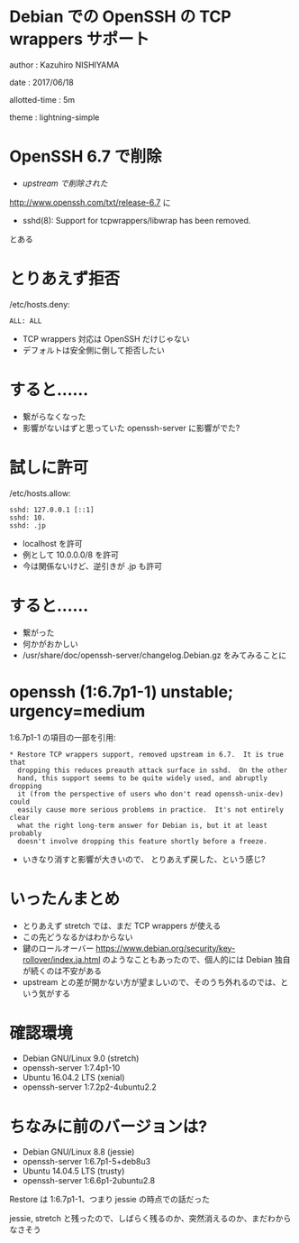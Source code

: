 # Debian での OpenSSH の TCP wrappers サポート

author
:   Kazuhiro NISHIYAMA

date
:   2017/06/18

allotted-time
:   5m

theme
:   lightning-simple


# OpenSSH 6.7 で削除

- *upstream で削除された*

http://www.openssh.com/txt/release-6.7 に

* sshd(8): Support for tcpwrappers/libwrap has been removed.

とある

# とりあえず拒否

/etc/hosts.deny:

    ALL: ALL

- TCP wrappers 対応は OpenSSH だけじゃない
- デフォルトは安全側に倒して拒否したい

# すると……

- 繋がらなくなった
- 影響がないはずと思っていた openssh-server に影響がでた?

# 試しに許可

/etc/hosts.allow:

    sshd: 127.0.0.1 [::1]
    sshd: 10.
    sshd: .jp

- localhost を許可
- 例として 10.0.0.0/8 を許可
- 今は関係ないけど、逆引きが .jp も許可

# すると……

- 繋がった
- 何かがおかしい
- /usr/share/doc/openssh-server/changelog.Debian.gz をみてみることに

# openssh (1:6.7p1-1) unstable; urgency=medium

1:6.7p1-1 の項目の一部を引用:

```
* Restore TCP wrappers support, removed upstream in 6.7.  It is true that
  dropping this reduces preauth attack surface in sshd.  On the other
  hand, this support seems to be quite widely used, and abruptly dropping
  it (from the perspective of users who don't read openssh-unix-dev) could
  easily cause more serious problems in practice.  It's not entirely clear
  what the right long-term answer for Debian is, but it at least probably
  doesn't involve dropping this feature shortly before a freeze.
```

- いきなり消すと影響が大きいので、
  とりあえず戻した、という感じ?

# いったんまとめ

- とりあえず stretch では、まだ TCP wrappers が使える
- この先どうなるかはわからない
- 鍵のロールオーバー https://www.debian.org/security/key-rollover/index.ja.html のようなこともあったので、個人的には Debian 独自が続くのは不安がある
- upstream との差が開かない方が望ましいので、そのうち外れるのでは、という気がする

# 確認環境

- Debian GNU/Linux 9.0 (stretch)
- openssh-server 1:7.4p1-10
- Ubuntu 16.04.2 LTS (xenial)
- openssh-server 1:7.2p2-4ubuntu2.2

# ちなみに前のバージョンは?

- Debian GNU/Linux 8.8 (jessie)
- openssh-server 1:6.7p1-5+deb8u3
- Ubuntu 14.04.5 LTS (trusty)
- openssh-server 1:6.6p1-2ubuntu2.8

Restore は 1:6.7p1-1、つまり jessie の時点での話だった

jessie, stretch と残ったので、しばらく残るのか、突然消えるのか、まだわからなさそう
